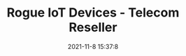 ---
"title": "Rogue IoT Devices - Telecom Reseller"
"date": "2021-11-8 15:37:8"
"feed_name": "GOOGLENEWSINDUSTRIAL"
"feed_website": "https://news.google.com/search?q=industrial%2Bincident&hl=en-US&gl=US&ceid=US:en"
"feed_rss": "https://news.google.com/rss/search?q=industrial%2Bincident&hl=en-US&gl=US&ceid=US:en"
"link": "https://telecomreseller.com/2021/11/08/rogue-iot-devices/"
"source": "{'href': 'https://telecomreseller.com', 'title': 'Telecom Reseller'}"
"file": "_posts/2021-1-1-0d69e16cfa9bfc49eda3df5f73ce4536ac0e8c2a.md"
"accident": "0"
"drilling": "0"
"dead": "0"
"injured": "0"
"arrested": "0"
"place": "unknown place"
"where": "unknown site"
"causes": "unknown"
"place_uri": "unknown place"
---